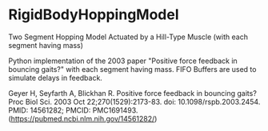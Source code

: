 # RigidBodyHoppingModel
Two Segment Hopping Model Actuated by a Hill-Type Muscle (with each segment having mass)

Python implementation of the 2003 paper "Positive force feedback in bouncing gaits?" with each segment having mass. FIFO Buffers are used to simulate delays in feedback.

Geyer H, Seyfarth A, Blickhan R. Positive force feedback in bouncing gaits? Proc Biol Sci. 2003 Oct 22;270(1529):2173-83. doi: 10.1098/rspb.2003.2454. PMID: 14561282; PMCID: PMC1691493. (https://pubmed.ncbi.nlm.nih.gov/14561282/)
